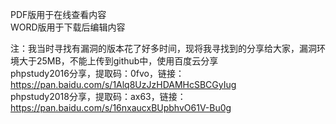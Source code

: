 PDF版用于在线查看内容  
WORD版用于下载后编辑内容  

注：我当时寻找有漏洞的版本花了好多时间，现将我寻找到的分享给大家，漏洞环境大于25MB，不能上传到github中，使用百度云分享  
phpstudy2016分享，提取码：0fvo，链接：https://pan.baidu.com/s/1Alq8UzJzHDAMHcSBCGyIug  
phpstudy2018分享，提取码：ax63，链接：https://pan.baidu.com/s/16nxaucxBUpbhvO61V-Bu0g  

